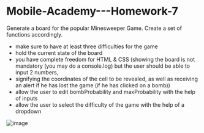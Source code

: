 # Mobile-Academy---Homework-7

Generate a board for the popular Minesweeper Game. Create a set of functions accordingly.
- make sure to have at least three difficulties for the game
- hold the current state of the board
- you have complete freedom for HTML & CSS (showing the board is not mandatory (you may do a console.log) but the user should be able to input 2 numbers,
-  signifying the coordinates of the cell to be revealed, as well as receiving an alert if he has lost the game (if he has clicked on a bomb))
- allow the user to edit bombProbability and maxProbability with the help of inputs
- allow the user to select the difficulty of the game with the help of a dropdown


![image](https://github.com/andreeavancea3/Mobile-Academy---Homework-7/assets/140383304/964ab38a-fe64-4443-8bf0-f2f51cb9b877)

